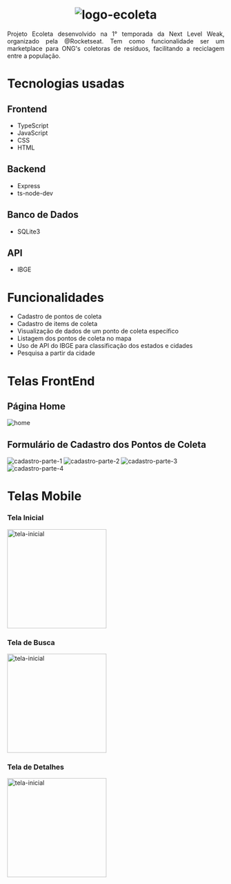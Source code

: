 <h1 align="center"> <img src="https://github.com/lacymelo/nlw1/blob/main/aulas/mobile/src/assets/logo.png" alt="logo-ecoleta"/> </h1>

<p align="justify">
  Projeto Ecoleta desenvolvido na 1° temporada da Next Level Weak, organizado pela @Rocketseat.
  Tem como funcionalidade ser um marketplace para ONG's coletoras de resíduos, facilitando a reciclagem entre a população.
</p>

<h1 align="left"> Tecnologias usadas </h1>

<h2 align="left"> Frontend </h2>

<ul>
  <li>
     TypeScript
  </li>
  
   <li>
     JavaScript
   </li>
   
   <li>
     CSS
   </li>
   
   <li>
     HTML
   </li>
</ul>


<h2 align="left"> Backend </h2>

<ul>
  <li>
     Express
  </li>
  
   <li>
     ts-node-dev
   </li>
</ul>

<h2 align="left"> Banco de Dados </h2>

<ul>  
   <li>
     SQLite3
   </li>
</ul>

<h2 align="left"> API </h2>

<ul>  
   <li>
     IBGE
   </li>
</ul>

<h1 align="left"> Funcionalidades </h1>

<ul>  
   <li>
     Cadastro de pontos de coleta
   </li>
   
   <li>
     Cadastro de items de coleta
   </li>
   
   <li>
     Visualização de dados de um ponto de coleta específico
   </li>
   
   <li>
     Listagem dos pontos de coleta no mapa
   </li>
   
   <li>
      Uso de API do IBGE para classificação dos estados e cidades
   </li>
   
   <li>
    Pesquisa a partir da cidade
   </li>  
</ul>

<h1 align="left"> Telas FrontEnd </h1>

<h2 align="left">Página Home</h2>

<img src="https://github.com/lacymelo/nlw1/blob/main/aulas/web/layout/home.png" alt="home"/>

<h2 align="left">Formulário de Cadastro dos Pontos de Coleta</h2>

<img src="https://github.com/lacymelo/nlw1/blob/main/aulas/web/layout/cadastro-1.png" alt="cadastro-parte-1"/>

<img src="https://github.com/lacymelo/nlw1/blob/main/aulas/web/layout/cadastro-2.png" alt="cadastro-parte-2"/>

<img src="https://github.com/lacymelo/nlw1/blob/main/aulas/web/layout/cadastro-3.png" alt="cadastro-parte-3"/>

<img src="https://github.com/lacymelo/nlw1/blob/main/aulas/web/layout/cadastro-4.png" alt="cadastro-parte-4"/>

<h1 align="left"> Telas Mobile </h1>
<div>
  <div>
    <h3>Tela Inicial</h3>
    <img src="https://github.com/lacymelo/nlw1/blob/main/aulas/mobile/layout/tela-inicial.jpg" width="230" heigth="300"  alt="tela-inicial"/>
  </div>
  
  <div>
    <h3>Tela de Busca</h3>
    <img src="https://github.com/lacymelo/nlw1/blob/main/aulas/mobile/layout/tela-busca.jpg" width="230" heigth="300"  alt="tela-inicial"/>
  </div>
  
  <div>
    <h3>Tela de Detalhes</h3>
    <img src="https://github.com/lacymelo/nlw1/blob/main/aulas/mobile/layout/tela-detalhes.jpg" width="230" heigth="300"  alt="tela-inicial"/>
  </div>
</div>




